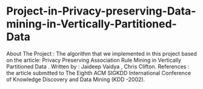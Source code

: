 # Project-in-Privacy-preserving-Data-mining-in-Vertically-Partitioned-Data
About The Project : The algorithm that we implemented in this project based on the article: Privacy Preserving Association Rule Mining in Vertically Partitioned Data . Written by : Jaideep Vaidya , Chris Clifton. References : the article submitted to The Eighth ACM SIGKDD International Conference of Knowledge Discovery and Data Mining (KDD -2002).
